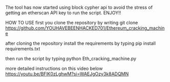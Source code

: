 The tool has now started using 
block cypher api to avoid the 
stress of getting an etherscan API key 
to run the script. ENJOY!!

HOW TO USE 
first you clone the repository by writing git clone https://github.com/YOUHAVEBEENHACKED701/Ethereum_cracking_machine

after cloning the repository 
install the requirements by 
typing pip install requirements.txt

then run the script by typing python Eth_cracking_machine.py

more detailed instructions on 
this video below https://youtu.be/BFlK0zLghwM?si=WAEJgOzy3k8ADQMN

